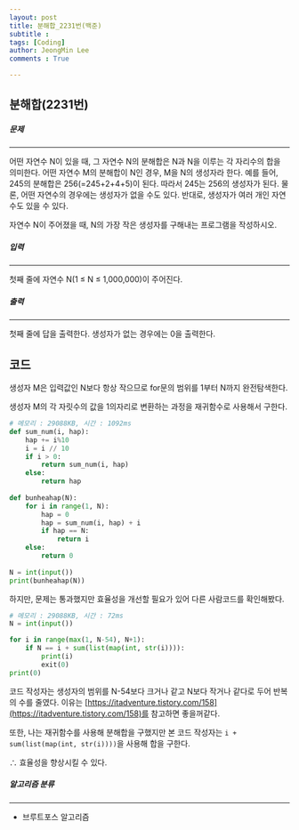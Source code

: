 ```yaml
---
layout: post
title: 분해합_2231번(백준)
subtitle : 
tags: [Coding]
author: JeongMin Lee
comments : True

---
```


## 분해합(2231번)



##### 문제

------------------

어떤 자연수 N이 있을 때, 그 자연수 N의 분해합은 N과 N을 이루는 각 자리수의 합을 의미한다. 어떤 자연수 M의 분해합이 N인 경우, M을 N의 생성자라 한다. 예를 들어, 245의 분해합은 256(=245+2+4+5)이 된다. 따라서 245는 256의 생성자가 된다. 물론, 어떤 자연수의 경우에는 생성자가 없을 수도 있다. 반대로, 생성자가 여러 개인 자연수도 있을 수 있다.

자연수 N이 주어졌을 때, N의 가장 작은 생성자를 구해내는 프로그램을 작성하시오.

##### 입력

----------

첫째 줄에 자연수 N(1 ≤ N ≤ 1,000,000)이 주어진다.

##### 출력

-----------

첫째 줄에 답을 출력한다. 생성자가 없는 경우에는 0을 출력한다.



## 코드

생성자 M은 입력값인 N보다 항상 작으므로 for문의 범위를 1부터 N까지 완전탐색한다.

생성자 M의 각 자릿수의 값을 1의자리로 변환하는 과정을 재귀함수로 사용해서 구한다.

```python
# 메모리 : 29088KB, 시간 : 1092ms
def sum_num(i, hap):
    hap += i%10
    i = i // 10
    if i > 0:
        return sum_num(i, hap)
    else:
        return hap
    
def bunheahap(N):
    for i in range(1, N):
        hap = 0
        hap = sum_num(i, hap) + i
        if hap == N:
            return i
    else:
        return 0
    
N = int(input())
print(bunheahap(N))
```

하지만, 문제는 통과했지만 효율성을 개선할 필요가 있어 다른 사람코드를 확인해봤다.

```python
# 메모리 : 29088KB, 시간 : 72ms
N = int(input())

for i in range(max(1, N-54), N+1):
    if N == i + sum(list(map(int, str(i)))):
        print(i)
        exit(0)
print(0)
```

코드 작성자는 생성자의 범위를 N-54보다 크거나 같고 N보다 작거나 같다로 두어 반복의 수를 줄였다. 이유는 [https://itadventure.tistory.com/158](https://itadventure.tistory.com/158)를 참고하면 좋을꺼같다.

또한, 나는 재귀함수를 사용해 분해합을 구했지만 본 코드 작성자는 `i + sum(list(map(int, str(i))))`을 사용해 합을 구한다.

∴  효율성을 향상시킬 수 있다.



##### 알고리즘 분류

------

* 브루트포스 알고리즘